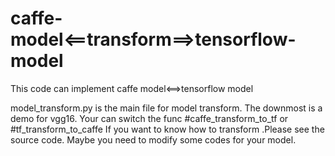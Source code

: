 # caffe-model<==transform==>tensorflow-model
This code can implement caffe model&lt;==>tensorflow model

model_transform.py is the main file for model transform.
The downmost is a demo for vgg16. Your can switch the func  #caffe_transform_to_tf  or #tf_transform_to_caffe
If you want to know how to transform .Please see the source code. Maybe you need to modify some codes for your model.
